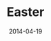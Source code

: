 ---
layout: message
category: message
series: "How to Change the World"
title: "Easter"
date: 2014-04-19
message_id: 860
---